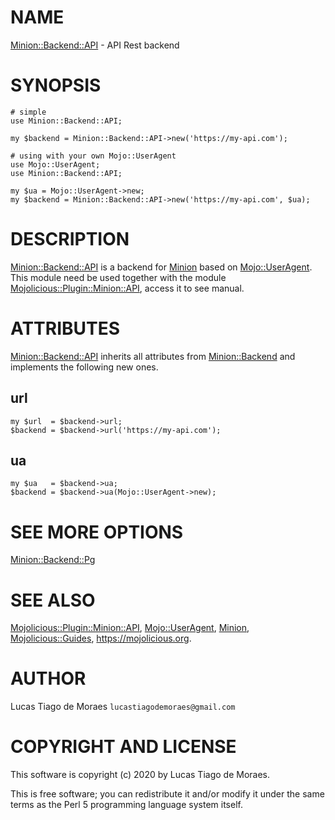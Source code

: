 # NAME

[Minion::Backend::API](https://metacpan.org/pod/Minion::Backend::API) - API Rest backend

# SYNOPSIS

    # simple
    use Minion::Backend::API;
    
    my $backend = Minion::Backend::API->new('https://my-api.com');
    
    # using with your own Mojo::UserAgent
    use Mojo::UserAgent;
    use Minion::Backend::API;
    
    my $ua = Mojo::UserAgent->new;
    my $backend = Minion::Backend::API->new('https://my-api.com', $ua);
    
# DESCRIPTION

[Minion::Backend::API](https://metacpan.org/pod/Minion::Backend::API) is a backend for [Minion](https://metacpan.org/pod/Minion)
based on [Mojo::UserAgent](https://metacpan.org/pod/Mojo::UserAgent). This module need be used together with the module
[Mojolicious::Plugin::Minion::API](https://metacpan.org/pod/Mojolicious::Plugin::Minion::API), access it to see manual.

# ATTRIBUTES

[Minion::Backend::API](https://metacpan.org/pod/Minion::Backend::API) inherits all attributes from
[Minion::Backend](https://metacpan.org/pod/Minion::Backend) and implements the following new ones.

## url

    my $url  = $backend->url;
    $backend = $backend->url('https://my-api.com');

## ua

    my $ua   = $backend->ua;
    $backend = $backend->ua(Mojo::UserAgent->new);

# SEE MORE OPTIONS

[Minion::Backend::Pg](https://metacpan.org/pod/Minion::Backend::Pg)

# SEE ALSO

[Mojolicious::Plugin::Minion::API](https://metacpan.org/pod/Mojolicious::Plugin::Minion::API),
[Mojo::UserAgent](https://metacpan.org/pod/Mojo::UserAgent),
[Minion](https://metacpan.org/pod/Minion),
[Mojolicious::Guides](https://metacpan.org/pod/Mojolicious::Guides),
https://mojolicious.org.

# AUTHOR

Lucas Tiago de Moraes `lucastiagodemoraes@gmail.com`

# COPYRIGHT AND LICENSE

This software is copyright (c) 2020 by Lucas Tiago de Moraes.

This is free software; you can redistribute it and/or modify it under the same terms as the Perl 5 programming language system itself.
